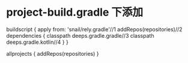 # project-build.gradle 下添加

buildscript {
    apply from: 'snail/rely.gradle'//1
    addRepos(repositories)//2
    dependencies {
        classpath deeps.gradle.gradle//3
        classpath deeps.gradle.kotlin//4
    }
}

allprojects {
    addRepos(repositories)
}

